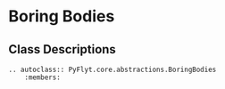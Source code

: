 # Boring Bodies

## Class Descriptions
```{eval-rst}
.. autoclass:: PyFlyt.core.abstractions.BoringBodies
    :members:
```
